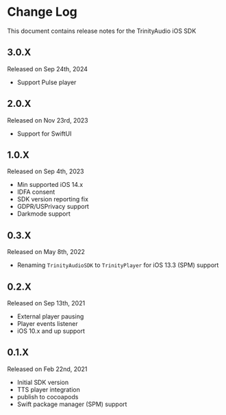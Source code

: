 # Change Log
This document contains release notes for the TrinityAudio iOS SDK

## 3.0.X
Released on Sep 24th, 2024
- Support Pulse player

## 2.0.X
Released on Nov 23rd, 2023
- Support for SwiftUI

## 1.0.X
Released on Sep 4th, 2023
- Min supported iOS 14.x
- IDFA consent 
- SDK version reporting fix
- GDPR/USPrivacy support
- Darkmode support 

## 0.3.X
Released on May 8th, 2022
- Renaming `TrinityAudioSDK` to `TrinityPlayer` for iOS 13.3 (SPM) support

## 0.2.X
Released on Sep 13th, 2021
- External player pausing
- Player events listener
- iOS 10.x and up support

## 0.1.X
Released on Feb 22nd, 2021
- Initial SDK version 
- TTS player integration
- publish to cocoapods
- Swift package manager (SPM) support  
